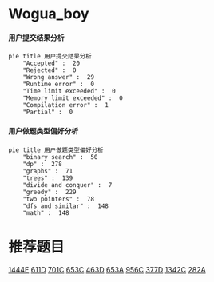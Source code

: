 # Wogua_boy

<!-- tabs:start -->



#### **用户提交结果分析**

```mermaid
pie title 用户提交结果分析
    "Accepted" :  20
    "Rejected" :  0
    "Wrong answer" :  29
    "Runtime error" :  0
    "Time limit exceeded" :  0
    "Memory limit exceeded" :  0
    "Compilation error" :  1
    "Partial" :  0
```

#### **用户做题类型偏好分析**

```mermaid
pie title 用户做题类型偏好分析
    "binary search" :  50
    "dp" :  278
    "graphs" :  71
    "trees" :  139
    "divide and conquer" :  7
    "greedy" :  229
    "two pointers" :  78
    "dfs and similar" :  148
    "math" :  148
```



<!-- tabs:end -->
# 推荐题目
[1444E](https://codeforces.com/contest/1444/problem/E)
[611D](https://codeforces.com/contest/611/problem/D)
[701C](https://codeforces.com/contest/701/problem/C)
[653C](https://codeforces.com/contest/653/problem/C)
[463D](https://codeforces.com/contest/463/problem/D)
[653A](https://codeforces.com/contest/653/problem/A)
[956C](https://codeforces.com/contest/956/problem/C)
[377D](https://codeforces.com/contest/377/problem/D)
[1342C](https://codeforces.com/contest/1342/problem/C)
[282A](https://codeforces.com/contest/282/problem/A)
